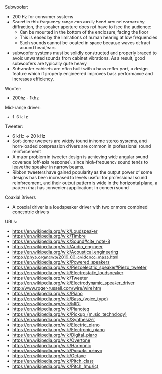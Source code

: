 
Subwoofer:
- 200 Hz for consumer systems
- Sound in this frequency range can easily bend around corners by diffraction, the speaker aperture does not have to face the audience:
  - Can be mounted in the bottom of the enclosure, facing the floor
  - This is eased by the limitations of human hearing at low frequencies
  - Such sounds cannot be located in space because waves defract around head/ears
- subwoofer systems must be solidly constructed and properly braced to avoid unwanted sounds from cabinet vibrations. As a result, good subwoofers are typically quite heavy
- Subwoofer cabinets are often built with a bass reflex port, a design feature which if properly engineered improves bass performance and increases efficiency.


Woofer:
- 200hz - 1khz

Mid-range driver:
- 1–6 kHz

Tweeter:
- 6 kHz -> 20 kHz
-  Soft-dome tweeters are widely found in home stereo systems, and horn-loaded compression drivers are common in professional sound reinforcement
-  A major problem in tweeter design is achieving wide angular sound coverage (off-axis response), since high-frequency sound tends to leave the speaker in narrow beams.
-  Ribbon tweeters have gained popularity as the output power of some designs has been increased to levels useful for professional sound reinforcement, and their output pattern is wide in the horizontal plane, a pattern that has convenient applications in concert sound


Coaxial Drivers
- A coaxial driver is a loudspeaker driver with two or more combined concentric drivers 


URLs:
- https://en.wikipedia.org/wiki/Loudspeaker
- https://en.wikipedia.org/wiki/Timbre
- https://en.wikipedia.org/wiki/Sound#cite_note-8
- https://en.wikipedia.org/wiki/Audio_engineer
- https://en.wikipedia.org/wiki/Acoustical_engineering
- https://phys.org/news/2019-03-evidence-mass.html
- https://en.wikipedia.org/wiki/Powered_speakers
- https://en.wikipedia.org/wiki/Piezoelectric_speaker#Piezo_tweeter
- https://en.wikipedia.org/wiki/Electrostatic_loudspeaker
- https://en.wikipedia.org/wiki/Tweeter
- https://en.wikipedia.org/wiki/Electrodynamic_speaker_driver
- http://www.roger-russell.com/wire/wire.htm
- https://en.wikipedia.org/wiki/Piano
- https://en.wikipedia.org/wiki/Bass_(voice_type)
- https://en.wikipedia.org/wiki/MIDI
- https://en.wikipedia.org/wiki/Pianoteq
- https://en.wikipedia.org/wiki/Pickup_(music_technology)
- https://en.wikipedia.org/wiki/Synthesizer
- https://en.wikipedia.org/wiki/Electric_piano
- https://en.wikipedia.org/wiki/Electronic_piano
- https://en.wikipedia.org/wiki/Digital_piano
- https://en.wikipedia.org/wiki/Overtone
- https://en.wikipedia.org/wiki/Harmonic
- https://en.wikipedia.org/wiki/Pseudo-octave
- https://en.wikipedia.org/wiki/Octave
- https://en.wikipedia.org/wiki/Pitch_class
- https://en.wikipedia.org/wiki/Pitch_(music)



